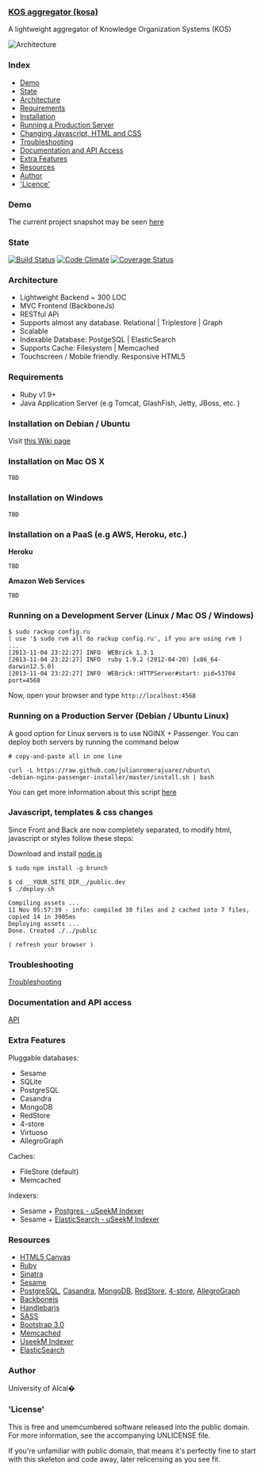 ### [KOS aggregator (kosa)](http://ieru.github.io/kosa)

A lightweight aggregator of Knowledge Organization Systems (KOS)  

![Architecture](https://raw.github.com/ieru/kosa/master/kosa.png)


### Index

- [Demo](#demo)  
- [State](#state)  
- [Architecture](#architecture)  
- [Requirements](#requirements)  
- [Installation](#installation-on-debian--ubuntu)  
- [Running a Production Server](#running-on-a-development-server-linux--mac-os--windows)  
- [Changing Javascript, HTML and CSS](#javascript-templates--css-changes)  
- [Troubleshooting](#troubleshooting)  
- [Documentation and API Access](#documentation-and-api-access)  
- [Extra Features](#extra-features)  
- [Resources](#resources)  
- [Author](#author)  
- ['Licence'](#license)  

### Demo

The current project snapshot may be seen [here](http://kos.appgee.net)

### State  

[![Build Status](https://travis-ci.org/ieru/kosa.png?branch=master)](https://travis-ci.org/ieru/kosa) [![Code Climate](https://codeclimate.com/github/ieru/kosa.png)](https://codeclimate.com/github/ieru/kosa) [![Coverage Status](https://coveralls.io/repos/ieru/kosa/badge.png)](https://coveralls.io/r/ieru/kosa)

### Architecture

- Lightweight Backend ~ 300 LOC
- MVC Frontend (BackboneJs)
- RESTful APi
- Supports almost any database. Relational | Triplestore | Graph
- Scalable
- Indexable Database: PostgeSQL | ElasticSearch
- Supports Cache: Filesystem | Memcached
- Touchscreen / Mobile friendly. Responsive HTML5


### Requirements

- Ruby v1.9+
- Java Application Server (e.g Tomcat, GlashFish, Jetty, JBoss, etc. )


### Installation on Debian / Ubuntu

Visit [this Wiki page](//github.com/ieru/kosa/wiki/Installation-on-Debian---Ubuntu-Linux-(Recommended))

### Installation on Mac OS X

```
TBD
```

### Installation on Windows

```
TBD
```

### Installation on a PaaS (e.g AWS, Heroku, etc.)

**Heroku**  
```
TBD
```

**Amazon Web Services**
```
TBD
```

### Running on a Development Server (Linux / Mac OS / Windows)

```
$ sudo rackup config.ru
( use '$ sudo rvm all do rackup config.ru', if you are using rvm )
...
[2013-11-04 23:22:27] INFO  WEBrick 1.3.1
[2013-11-04 23:22:27] INFO  ruby 1.9.2 (2012-04-20) [x86_64-darwin12.5.0]
[2013-11-04 23:22:27] INFO  WEBrick::HTTPServer#start: pid=53704 port=4568
```

Now, open your browser and type ````http://localhost:4568````

### Running on a Production Server (Debian / Ubuntu Linux)

A good option for Linux servers is to use NGINX + Passenger. You can deploy 
both servers by running the command below

    # copy-and-paste all in one line
    
    curl -L https://raw.github.com/julianromerajuarez/ubuntu\
    -debian-nginx-passenger-installer/master/install.sh | bash 

You can get more information about this script [here](https://github.com/julianromerajuarez/ubuntu-debian-nginx-passenger-installer)

### Javascript, templates & css changes

Since Front and Back are now completely separated, to modify html, javascript or
styles follow these steps:  

    
Download and install [node.js](http://nodejs.org/download/)
    
    $ sudo npm install -g brunch
    
    $ cd __YOUR_SITE_DIR__/public.dev
    $ ./deploy.sh

    Compiling assets ...
    11 Nov 05:57:39 - info: compiled 30 files and 2 cached into 7 files, copied 14 in 3905ms
    Deploying assets ...
    Done. Created ./../public
    
    ( refresh your browser )

### Troubleshooting

[Troubleshooting](https://github.com/ieru/kosa/wiki/Troubleshooting)

### Documentation and API access

[API](https://github.com/ieru/kosa/wiki/Kosa-RESTful-API)


### Extra Features

Pluggable databases:
- Sesame
- SQLite
- PostgreSQL 
- Casandra
- MongoDB
- RedStore
- 4-store
- Virtuoso
- AllegroGraph

Caches:
- FileStore (default)
- Memcached

Indexers:
- Sesame + [Postgres - uSeekM Indexer](https://dev.opensahara.com/projects/useekm)
- Sesame + [ElasticSearch - uSeekM Indexer](https://dev.opensahara.com/projects/useekm)


### Resources

- [HTML5 Canvas](http://www.w3.org/html/logo/)
- [Ruby](https://www.ruby-lang.org)
- [Sinatra](http://www.sinatrarb.com/)
- [Sesame](http://www.openrdf.org/)
- [PostgreSQL](), [Casandra](), [MongoDB](), [RedStore](), [4-store](), [AllegroGraph]()
- [Backbonejs](http://backbonejs.org/)
- [Handlebarjs](http://handlebarsjs.com/)
- [SASS](http://sass-lang.com/)
- [Bootstrap 3.0](http://getbootstrap.com/)
- [Memcached](http://memcached.org/)
- [UseekM Indexer](https://dev.opensahara.com/projects/useekm)
- [ElasticSearch](http://www.elasticsearch.org/)


### Author

University of Alcal�

### 'License'

This is free and unemcumbered software released into the public domain. For more information, see the accompanying UNLICENSE file.

If you're unfamiliar with public domain, that means it's perfectly fine to start with this skeleton and code away, later relicensing as you see fit.


